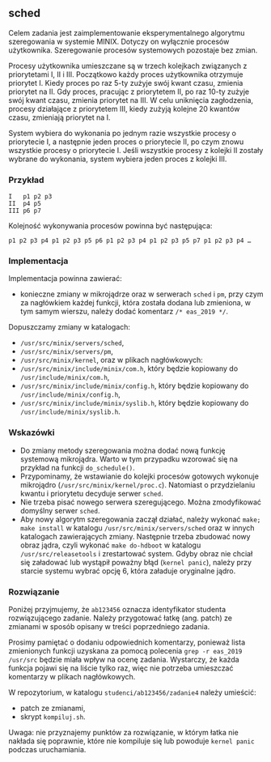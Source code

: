 ## sched

Celem zadania jest zaimplementowanie eksperymentalnego algorytmu szeregowania w systemie MINIX. Dotyczy on wyłącznie procesów użytkownika. Szeregowanie procesów systemowych pozostaje bez zmian.

Procesy użytkownika umieszczane są w trzech kolejkach związanych z priorytetami I, II i III. Początkowo każdy proces użytkownika otrzymuje priorytet I. Kiedy proces po raz 5-ty zużyje swój kwant czasu, zmienia priorytet na II. Gdy proces, pracując z priorytetem II, po raz 10-ty zużyje swój kwant czasu, zmienia priorytet na III. W celu uniknięcia zagłodzenia, procesy działające z priorytetem III, kiedy zużyją kolejne 20 kwantów czasu, zmieniają priorytet na I.

System wybiera do wykonania po jednym razie wszystkie procesy o priorytecie I, a następnie jeden proces o priorytecie II, po czym znowu wszystkie procesy o priorytecie I. Jeśli wszystkie procesy z kolejki II zostały wybrane do wykonania, system wybiera jeden proces z kolejki III.

### Przykład

```
I   p1 p2 p3
II  p4 p5
III p6 p7
```
Kolejność wykonywania procesów powinna być następująca:
```
p1 p2 p3 p4 p1 p2 p3 p5 p6 p1 p2 p3 p4 p1 p2 p3 p5 p7 p1 p2 p3 p4 …
```

### Implementacja

Implementacja powinna zawierać:

* konieczne zmiany w mikrojądrze oraz w serwerach `sched` i `pm`, przy czym za nagłówkiem każdej funkcji, która została dodana lub zmieniona, w tym samym wierszu, należy dodać komentarz `/* eas_2019 */`.

Dopuszczamy zmiany w katalogach:
* `/usr/src/minix/servers/sched`,
* `/usr/src/minix/servers/pm`,
* `/usr/src/minix/kernel`,
oraz w plikach nagłówkowych:
* `/usr/src/minix/include/minix/com.h`, który będzie kopiowany do `/usr/include/minix/com.h`,
* `/usr/src/minix/include/minix/config.h`, który będzie kopiowany do `/usr/include/minix/config.h`,
* `/usr/src/minix/include/minix/syslib.h`, który będzie kopiowany do `/usr/include/minix/syslib.h`.

### Wskazówki

* Do zmiany metody szeregowania można dodać nową funkcję systemową mikrojądra. Warto w tym przypadku wzorować się na przykład na funkcji `do_schedule()`.
* Przypominamy, że wstawianie do kolejki procesów gotowych wykonuje mikrojądro (`/usr/src/minix/kernel/proc.c`). Natomiast o przydzielaniu kwantu i priorytetu decyduje serwer `sched`.
* Nie trzeba pisać nowego serwera szeregującego. Można zmodyfikować domyślny serwer `sched`.
* Aby nowy algorytm szeregowania zaczął działać, należy wykonać `make; make install` w katalogu `/usr/src/minix/servers/sched` oraz w innych katalogach zawierających zmiany. Następnie trzeba zbudować nowy obraz jądra, czyli wykonać `make do-hdboot` w katalogu `/usr/src/releasetools` i zrestartować system. Gdyby obraz nie chciał się załadować lub wystąpił poważny błąd (`kernel panic`), należy przy starcie systemu wybrać opcję 6, która załaduje oryginalne jądro.

### Rozwiązanie

Poniżej przyjmujemy, że `ab123456` oznacza identyfikator studenta rozwiązującego zadanie. Należy przygotować łatkę (ang. patch) ze zmianami w sposób opisany w treści poprzedniego zadania.

Prosimy pamiętać o dodaniu odpowiednich komentarzy, ponieważ lista zmienionych funkcji uzyskana za pomocą polecenia `grep -r eas_2019 /usr/src` będzie miała wpływ na ocenę zadania. Wystarczy, że każda funkcja pojawi się na liście tylko raz, więc nie potrzeba umieszczać komentarzy w plikach nagłówkowych.

W repozytorium, w katalogu `studenci/ab123456/zadanie4` należy umieścić:
* patch ze zmianami,
* skrypt `kompiluj.sh`.

Uwaga: nie przyznajemy punktów za rozwiązanie, w którym łatka nie nakłada się poprawnie, które nie kompiluje się lub powoduje `kernel panic` podczas uruchamiania.
